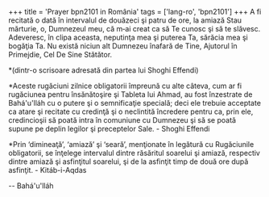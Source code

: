+++
title = 'Prayer bpn2101 in România'
tags = ['lang-ro', 'bpn2101']
+++
A fi recitată o dată în intervalul de douăzeci şi patru de ore, la amiază
Stau mărturie, o, Dumnezeul meu, că m‐ai creat ca să Te cunosc şi să te slăvesc.  Adeveresc, în clipa aceasta, neputinţa mea şi puterea Ta, sărăcia mea şi bogăţia Ta. Nu există niciun alt Dumnezeu înafară de Tine, Ajutorul în Primejdie, Cel De Sine  Stătător.

*(dintr-o scrisoare adresată din partea lui Shoghi Effendi)

*Aceste rugăciuni zilnice obligatorii împreună cu alte câteva, cum ar fi rugăciunea pentru însănătoşire şi Tableta lui Ahmad, au fost înzestrate de Bahá'u'lláh cu o putere şi o semnificaţie specială; deci ele trebuie acceptate ca atare şi recitate cu credinţă şi o neclintită încredere pentru ca, prin ele, credincioşii să poată intra în comuniune cu Dumnezeu şi să se poată supune pe deplin legilor şi preceptelor Sale.  - Shoghi Effendi

*Prin ‘dimineaţă’, ‘amiază’ şi ‘seară’, menţionate în legătură cu Rugăciunile obligatorii, se înţelege intervalul dintre răsăritul soarelui şi amiază, respectiv dintre amiază şi asfinţitul soarelui, şi de la asfinţit timp de două ore după asfinţit. - Kitáb-i-Aqdas

-- Bahá'u'lláh
